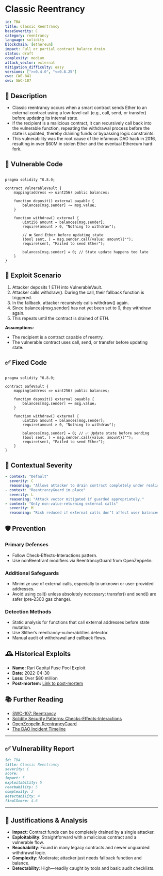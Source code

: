 # Classic Reentrancy

```YAML
id: TBA
title: Classic Reentrancy
baseSeverity: C
category: reentrancy
language: solidity
blockchain: [ethereum]
impact: Full or partial contract balance drain
status: draft
complexity: medium
attack_vector: external
mitigation_difficulty: easy
versions: [">=0.4.0", "<=0.8.25"]
cwe: CWE-841
swc: SWC-107
```

## 📝 Description

- Classic reentrancy occurs when a smart contract sends Ether to an external contract using a low-level call (e.g., call, send, or transfer) before updating its internal state. 
- If the recipient is a malicious contract, it can recursively call back into the vulnerable function, repeating the withdrawal process before the state is updated, thereby draining funds or bypassing logic constraints.
- This vulnerability was the root cause of the infamous DAO hack in 2016, resulting in over $60M in stolen Ether and the eventual Ethereum hard fork.

## 🚨 Vulnerable Code

```solidity

pragma solidity ^0.8.0;

contract VulnerableVault {
    mapping(address => uint256) public balances;

    function deposit() external payable {
        balances[msg.sender] += msg.value;
    }

    function withdraw() external {
        uint256 amount = balances[msg.sender];
        require(amount > 0, "Nothing to withdraw");

        // ❌ Send Ether before updating state
        (bool sent, ) = msg.sender.call{value: amount}("");
        require(sent, "Failed to send Ether");

        balances[msg.sender] = 0; // State update happens too late
    }
}
```

## 🧪 Exploit Scenario

1. Attacker deposits 1 ETH into VulnerableVault.
2. Attacker calls withdraw(). During the call, their fallback function is triggered.
3. In the fallback, attacker recursively calls withdraw() again.
4. Since balances[msg.sender] has not yet been set to 0, they withdraw again.
5. This repeats until the contract is drained of ETH.

**Assumptions:**

- The recipient is a contract capable of reentry.
- The vulnerable contract uses call, send, or transfer before updating state.

## ✅ Fixed Code

```solidity

pragma solidity ^0.8.0;

contract SafeVault {
    mapping(address => uint256) public balances;

    function deposit() external payable {
        balances[msg.sender] += msg.value;
    }

    function withdraw() external {
        uint256 amount = balances[msg.sender];
        require(amount > 0, "Nothing to withdraw");

        balances[msg.sender] = 0; // ✅ Update state before sending
        (bool sent, ) = msg.sender.call{value: amount}("");
        require(sent, "Failed to send Ether");
    }
}
```
## 🧭 Contextual Severity

```yaml
- context: "Default"
  severity: C
  reasoning: "Allows attacker to drain contract completely under realistic assumptions."
- context: "ReentrancyGuard in place"
  severity: L
  reasoning: "Attack vector mitigated if guarded appropriately."
- context: "Only non-value-returning external calls"
  severity: M
  reasoning: "Risk reduced if external calls don’t affect user balances or privileges."
```

## 🛡️ Prevention

### Primary Defenses

- Follow Check-Effects-Interactions pattern.
- Use nonReentrant modifiers via ReentrancyGuard from OpenZeppelin.

### Additional Safeguards

- Minimize use of external calls, especially to unknown or user-provided addresses.
- Avoid using call() unless absolutely necessary; transfer() and send() are safer (pre-2300 gas change).

### Detection Methods

- Static analysis for functions that call external addresses before state mutation.
- Use Slither’s reentrancy-vulnerabilities detector.
- Manual audit of withdrawal and callback flows.

## 🕰️ Historical Exploits
 
- **Name:** Rari Capital Fuse Pool Exploit 
- **Date:** 2022-04-30 
- **Loss:** Over $80 million 
- **Post-mortem:** [Link to post-mortem](https://medium.com/immunefi/the-ultimate-guide-to-reentrancy-19526f105ac)
  
## 📚 Further Reading

- [SWC-107: Reentrancy](https://swcregistry.io/docs/SWC-107/)
- [Solidity Security Patterns: Checks-Effects-Interactions](https://docs.soliditylang.org/en/latest/security-considerations.html#use-the-checks-effects-interactions-pattern) 
- [OpenZeppelin ReentrancyGuard](https://docs.openzeppelin.com/contracts/4.x/api/security#ReentrancyGuard) 
- [The DAO Incident Timeline](https://ethereum.org/en/history/#the-dao)

---

## ✅ Vulnerability Report 
```markdown
id: TBA
title: Classic Reentrancy
severity: C
score:
impact: 5 
exploitability: 5 
reachability: 5 
complexity: 2  
detectability: 4  
finalScore: 4.6
```

---

## 📄 Justifications & Analysis

- **Impact**: Contract funds can be completely drained by a single attacker.
- **Exploitability**: Straightforward with a malicious contract and a vulnerable flow.
- **Reachability**: Found in many legacy contracts and newer unguarded withdrawal logic.
- **Complexity**: Moderate; attacker just needs fallback function and balance.
- **Detectability**: High—readily caught by tools and basic audit checklists.
